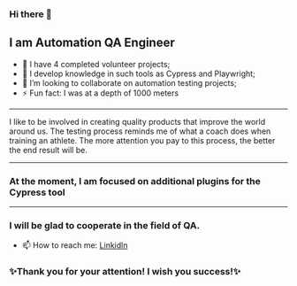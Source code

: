 ### Hi there 👋
## I am Automation QA Engineer
- 🔭 I have 4 completed volunteer projects;
- 🌱 I develop knowledge in such tools as Cypress and Playwright;
- 👯 I’m looking to collaborate on automation testing projects;
- ⚡ Fun fact: I was at a depth of 1000 meters
___
I like to be involved in creating quality products that improve the world around us. The testing process reminds me of what a coach does when training an athlete. The more attention you pay to this process, the better the end result will be.
___
### At the moment, I am focused on additional plugins for the Cypress tool
___
### I will be glad to cooperate in the field of QA.
- 📫 How to reach me: [Linkidln](https://www.linkedin.com/in/serhiiqaengineer/)

### ✨Thank you for your attention! I wish you success!✨
